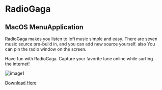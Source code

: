 # RadioGaga

## MacOS MenuApplication

RadioGaga makes you listen to lofi music simple and easy. There are seven music source pre-build in, and you can add new source yourself. also You can pin the radio window on the screen.


Have fun with RadioGaga. Capture your favorite tune online while surfing the internet!

![image1](https://user-images.githubusercontent.com/20851413/164604218-eca33cd3-ac76-4348-9258-012b51df7f97.jpg)



[Download Here](https://apps.apple.com/app/radiogaga-lofi-music-radio/id1617770281?mt=12)
